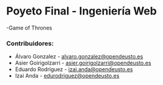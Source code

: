 # Poyeto Final - Ingeniería Web
-Game of Thrones

### Contribuidores:
- Álvaro Gonzalez - alvaro.gonzalez@opendeusto.es
- Asier Goirigolzarri - asier.goirigolzarri@opendeusto.es
- Eduardo Rodríguez - izai.anda@opendeusto.es
- Izai Anda - edurodriguez@opendeusto.es
